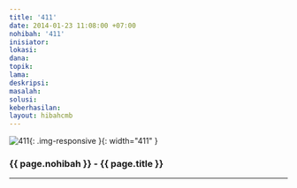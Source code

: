 ```yaml
---
title: '411'
date: 2014-01-23 11:08:00 +07:00
nohibah: '411'
inisiator: 
lokasi: 
dana: 
topik: 
lama: 
deskripsi: 
masalah: 
solusi: 
keberhasilan: 
layout: hibahcmb
---
```


![411](/static/img/hibahcmb/411.png){: .img-responsive }{: width="411" }

### {{ page.nohibah }} - {{ page.title }}

---
